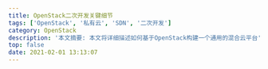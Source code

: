 ```yaml
---
title: OpenStack二次开发关键细节
tags: ['OpenStack', '私有云', 'SDN', '二次开发']
category: OpenStack
description: '本文摘要: 本文将详细描述如何基于OpenStack构建一个通用的混合云平台'
top: false
date: 2021-02-01 13:13:07
---
```

